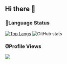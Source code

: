 ## Hi there 👋

### 🦉Language Status

[![Top Langs](https://github-readme-stats.vercel.app/api/top-langs/?username=HarrryHe&show_icons=true&theme=radical)](https://github.com/anuraghazra/github-readme-stats&show_icons=true&theme=radical) ![GitHub stats](https://github-readme-stats.vercel.app/api?username=HarrryHe&show_icons=true&theme=radical)

### ⏰Profile Views
<img src="https://access-counter.vercel.app/api/counter?name=HarrryHe&length=9" />

